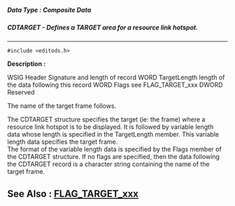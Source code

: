 ##### Data Type : Composite Data
##### CDTARGET - Defines a TARGET area for a resource link hotspot.
---
```
#include <editods.h>
```
**Description :**

WSIG Header  Signature and length of record
WORD TargetLength length of the data following this record 
WORD Flags see FLAG_TARGET_xxx
DWORD Reserved

The name of the target frame follows.

The CDTARGET structure specifies the target (ie:  the frame) where a resource 
link hotspot is to be displayed.
It is followed by variable length data whose length is specified in the 
TargetLength member.  This variable length data specifies the target frame.  
The format of the variable length data is specified by the Flags member of the 
CDTARGET structure.  If no flags are specified, then the data following the 
CDTARGET record is a character string containing the name of the target frame.

**See Also :**
[FLAG_TARGET_xxx](/domino-c-api-docs/reference/Symb/FLAG_TARGET_xxx)
---
